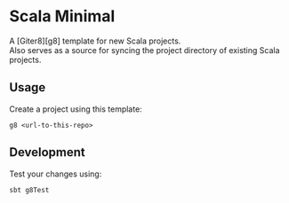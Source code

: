 # Scala Minimal
A [Giter8][g8] template for new Scala projects.  
Also serves as a source for syncing the project directory of existing Scala projects.

## Usage
Create a project using this template:
```
g8 <url-to-this-repo>
```

## Development
Test your changes using:
```
sbt g8Test
```
